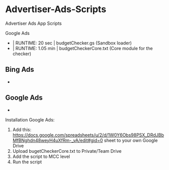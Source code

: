 # Advertiser-Ads-Scripts
Advertiser Ads App Scripts

Google Ads
- | RUNTIME: 20 sec | budgetChecker.gs     (Sandbox loader)
- | RUNTIME: 1.05 min | budgetCheckerCore.txt     (Core module for the checker)

Bing Ads
-
-

Google Ads
-
-


Installation Google Ads:
1. Add this: https://docs.google.com/spreadsheets/u/2/d/1W0Y6Obs98PSX_DRdJBbMfBNghdn48weyH4uXfRm-_vA/edit#gid=0 sheet to your own Google Drive
2. Upload bugetCheckerCore.txt to Private/Team Drive
3. Add the script to MCC level
4. Run the script
